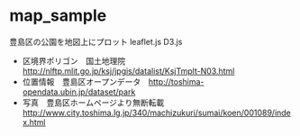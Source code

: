 # map_sample

豊島区の公園を地図上にプロット
leaflet.js D3.js

* 区境界ポリゴン　国土地理院　http://nlftp.mlit.go.jp/ksj/jpgis/datalist/KsjTmplt-N03.html
* 位置情報　豊島区オープンデータ　http://toshima-opendata.ubin.jp/dataset/park
* 写真　豊島区ホームページより無断転載 http://www.city.toshima.lg.jp/340/machizukuri/sumai/koen/001089/index.html
